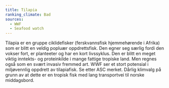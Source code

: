 ```yaml
---
title: Tilapia
ranking_climate: Bad
sources:
  - WWF
  - Seafood watch
---
```

Tilapia er en gruppe ciklidefisker (ferskvannsfisk hjemmehørende i Afrika) som er blitt en veldig popluær oppdrettsfisk. Den egner seg særlig fordi den vokser fort, er planteeter og har en kort livssyklus. Den er blitt en meget viktig inntekts- og proteinkilde i mange fattige tropiske land. Men regnes også som en svært invasiv fremmed art. WWF ser et stort potensial i miljøvennlig oppdrett av tilapiafisk. Se etter ASC merket. Dårlig klimvalg på grunn av at dette er en tropisk fisk med lang transportvei til norske middagsbord.